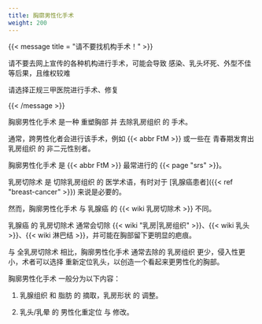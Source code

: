 ```yaml
---
title: 胸廓男性化手术
weight: 200
---
```


{{< message title = "请不要找机构手术！" >}}

请不要去网上宣传的各种机构进行手术，可能会导致 感染、乳头坏死、外型不佳 等后果，且维权较难

请选择正规三甲医院进行手术、修复

{{< /message >}}

胸廓男性化手术 是一种 重塑胸部 并 去除乳房组织 的 手术。

通常，跨男性化者会进行该手术，例如 {{< abbr FtM >}} 或一些在 青春期发育出乳房组织 的 非二元性别者。

胸廓男性化手术 是 {{< abbr FtM >}} 最常进行的 {{< page "srs" >}}。

乳房切除术 是 切除乳房组织 的 医学术语，有时对于 [乳腺癌患者]({{< ref "breast-cancer" >}}) 来说是必要的。

然而，胸廓男性化手术 与 乳腺癌 的 {{< wiki 乳房切除术 >}} 不同。

乳腺癌 的 乳房切除术 通常会切除 {{< wiki "乳房|乳房组织" >}}、{{< wiki 乳头 >}}、{{< wiki 淋巴结 >}}，并可能在胸部留下更明显的疤痕。

与 全乳房切除术 相比，胸廓男性化手术 通常去除的 乳房组织 更少，侵入性更小，术者可以选择 重新定位乳头，以创造一个看起来更男性化的胸部。

胸廓男性化手术 一般分为以下内容：

1. 乳腺组织 和 脂肪 的 摘取，乳房形状 的 调整。

1. 乳头/乳晕 的 男性化重定位 与 修改。
